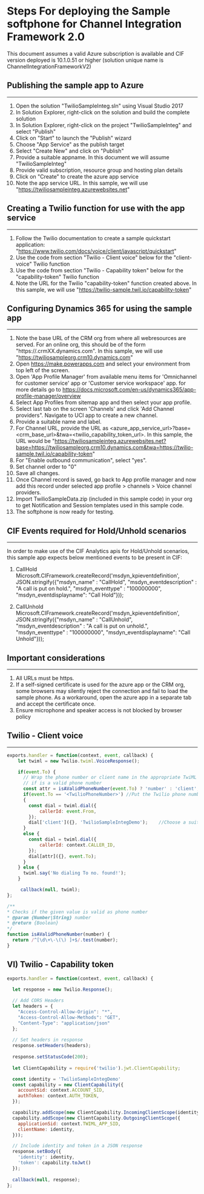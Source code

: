 # Steps For deploying the Sample softphone for Channel Integration Framework 2.0

This document assumes a valid Azure subscription is available and  CIF version deployed is 10.1.0.51 or higher (solution unique name is ChannelIntegrationFrameworkV2)

## Publishing the sample app to Azure
-------------------------------------
1. Open the solution "TwilioSampleInteg.sln" using Visual Studio 2017
2. In Solution Explorer, right-click on the solution and build the complete solution
3. In Solution Explorer, right-click on the project "TwilioSampleInteg"  and select "Publish"
4. Click on "Start" to launch the "Publish" wizard
5. Choose "App Service" as the publish target
6. Select "Create New" and click on "Publish"
7. Provide a suitable appname. In this document we will assume "TwilioSampleInteg"
8. Provide valid subscription, resource group and hosting plan details
9. Click on "Create" to create the azure app service
10. Note the app service URL. In this sample, we will use "https://twiliosampleinteg.azurewebsites.net"

## Creating a Twilio function for use with the app service
-----------------------------------------------------------
1. Follow the Twilio documentation to create a sample quickstart application: "https://www.twilio.com/docs/voice/client/javascript/quickstart"
2. Use the code from section "Twilio - Client voice" below for the "client-voice" Twilio function
3. Use the code from section "Twilio - Capability token" below for the "capability-token" Twilio function
4. Note the URL for the Twilio "capability-token" function created above. In this sample, we will use "https://twilio-sample.twil.io/capability-token"

## Configuring Dynamics 365 for using the sample app
------------------------------------------------------
1. Note the base URL of the CRM org from where all webresources are served. For an online org, this should be of the form "https://<orgname>.crmXX.dynamics.com". In this sample, we will use "https://twiliosampleorg.crm10.dynamics.com"
2. Open  https://make.powerapps.com and select your environment from top left of the screen.
3. Open 'App Profile Manager' from available menu items for 'Omnichannel for customer service' app or 'Customer service workspace' app. for more details go to https://docs.microsoft.com/en-us/dynamics365/app-profile-manager/overview
4. Select App Profiles from sitemap app and then select your app profile.
5. Select last tab on the screen 'Channels' and  click 'Add Channel providers". Navigate to UCI app to create a new channel.
6. Provide a suitable name and label.
7. For Channel URL, provide the URL as <azure_app_service_url>?base=<crm_base_url>&twa=<twilio_capability_token_url>. In this sample, the URL would be "https://twiliosampleinteg.azurewebsites.net?base=https://twiliosampleorg.crm10.dynamics.com&twa=https://twilio-sample.twil.io/capability-token"
8. For "Enable outbound communication", select "yes".
9. Set channel order to "0"
10. Save all changes.
11. Once Channel record is saved, go back to App profile manager and now add this record under selected app profile > channels > Voice channel providers. 
12. Import TwilioSampleData.zip (included in this sample code) in your org to get Notification and Session templates used in this sample code.
13. The softphone is now ready for testing.

## CIF Events required for Hold/Unhold scenarios
-------------------------------------------------

In order to make use of the CIF Analytics apis for Hold/Unhold scenarios, this sample app expects below mentioned events to be present in CIF:
1. CallHold
Microsoft.CIFramework.createRecord('msdyn_kpieventdefinition', JSON.stringify({"msdyn_name" : "CallHold", "msdyn_eventdescription" : "A call is put on hold.", "msdyn_eventtype" : "100000000", "msdyn_eventdisplayname": "Call Hold"}));

2. CallUnhold
Microsoft.CIFramework.createRecord('msdyn_kpieventdefinition', JSON.stringify({"msdyn_name" : "CallUnhold", "msdyn_eventdescription" : "A call is put on unhold.", "msdyn_eventtype" : "100000000", "msdyn_eventdisplayname": "Call Unhold"}));

## Important considerations
----------------------------
1. All URLs must be https.
2. If a self-signed certificate is used for the azure app or the CRM org, some browsers may silently reject the connection and fail to load the sample phone. As a workaround, open the azure app in a separate tab and accept the certificate once.
3. Ensure microphone and speaker access is not blocked by browser policy


## Twilio - Client voice
--------------------------

```javascript
exports.handler = function(context, event, callback) {
    let twiml = new Twilio.twiml.VoiceResponse();

    if(event.To) {
      // Wrap the phone number or client name in the appropriate TwiML verb
      // if is a valid phone number
      const attr = isAValidPhoneNumber(event.To) ? 'number' : 'client';
      if(event.To == '<TwilioPhoneNumber>')	//Put the Twilio phone number to be used for this sample here
      {
        const dial = twiml.dial({
            callerId: event.From,
        });
        dial['client']({}, 'TwilioSampleIntegDemo');    //Choose a suitable client name here
      }
      else {
        const dial = twiml.dial({
            callerId: context.CALLER_ID,
        });
        dial[attr]({}, event.To);
      }
    } else {
      twiml.say('No dialing To no. found!');
    }

     callback(null, twiml);
};

/**
* Checks if the given value is valid as phone number
* @param {Number|String} number
* @return {Boolean}
*/
function isAValidPhoneNumber(number) {
  return /^[\d\+\-\(\) ]+$/.test(number);
}
```

VI) Twilio - Capability token
------------------------------

```javascript
exports.handler = function(context, event, callback) {
  
  let response = new Twilio.Response();

  // Add CORS Headers
  let headers = {
    "Access-Control-Allow-Origin": "*",
    "Access-Control-Allow-Methods": "GET",
    "Content-Type": "application/json"
  };
    
  // Set headers in response
  response.setHeaders(headers);
  
  response.setStatusCode(200);
  
  let ClientCapability = require('twilio').jwt.ClientCapability;

  const identity = 'TwilioSampleIntegDemo'
  const capability = new ClientCapability({
    accountSid: context.ACCOUNT_SID,
    authToken: context.AUTH_TOKEN,
  });

  capability.addScope(new ClientCapability.IncomingClientScope(identity));
  capability.addScope(new ClientCapability.OutgoingClientScope({
    applicationSid: context.TWIML_APP_SID,
    clientName: identity,
  }));

  // Include identity and token in a JSON response
  response.setBody({
    'identity': identity,
    'token': capability.toJwt()
  });
  
  callback(null, response);
};
```
